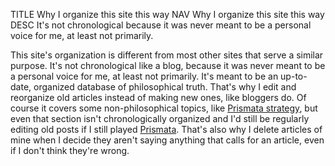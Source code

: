 TITLE Why I organize this site this way
NAV Why I organize this site this way
DESC It's not chronological because it was never meant to be a personal voice for me, at least not primarily.

This site's organization is different from most other sites that serve a similar purpose. It's not chronological like a blog, because it was never meant to be a personal voice for me, at least not primarily. It's meant to be an up-to-date, organized database of philosophical truth. That's why I edit and reorganize old articles instead of making new ones, like bloggers do. Of course it covers some non-philosophical topics, like [Prismata strategy](/prismata/), but even that section isn't chronologically organized and I'd still be regularly editing old posts if I still played [Prismata](/reviews/prismata). That's also why I delete articles of mine when I decide they aren't saying anything that calls for an article, even if I don't think they're wrong.

